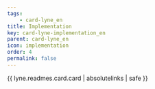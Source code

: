 ```yaml
---
tags: 
    - card-lyne_en
title: Implementation
key: card-lyne-implementation_en
parent: card-lyne_en
icon: implementation
order: 4
permalink: false  
---
```

{{ lyne.readmes.card.card | absolutelinks | safe }}


